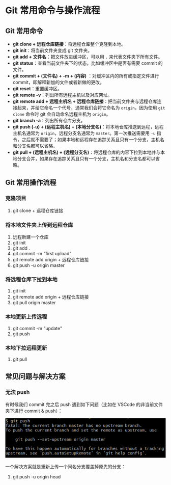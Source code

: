 # Git 常用命令与操作流程

## Git 常用命令

- **git clone + 远程仓库链接**：将远程仓库整个克隆到本地。
- **git init**：将当前文件夹变成 git 文件夹。
- **git add + 文件名**：把文件放进缓冲区，可以用 `.` 来代表文件夹下所有文件。
- **git status**：查看当前文件夹下的状态，比如缓冲区中是否有需要 commit 的文件。
- **git commit + (文件名) + -m + (内容)** ：对缓冲区内的所有或指定文件进行 commit，即解释新加的文件或者新做的更改。
- **git reset**：重置缓冲区。
- **git remote -v**：列出所有远程主机以及对应网址。
- **git remote add + 远程主机名 + 远程仓库链接**：把当前文件夹与远程仓库连接起来，并给它命名一个代号，通常我们会将它命名为 `origin`，因为使用 `git clone` 命令时 git 会自动命名远程主机为 `origin`。
- **git branch -a**：列出所有仓库分支。
- <strong>git push (-u) + (远程主机名) + (本地分支名)</strong>：将本地仓库推送到远程，远程主机名通常为 `origin`，远程分支名通常为 `master`。第一次推送需要用 `-u` 指令，之后就不需要了；如果本地和远程存在追踪关系且只有一个分支，主机名和分支名都可以省略。
- <strong>git pull + (远程主机名) + (远程分支名)</strong>：将远程仓库的内容下拉到本地并与本地分支合并，如果存在追踪关系且只有一个分支，主机名和分支名都可以省略。

## Git 常用操作流程

### 克隆项目

1. git clone + 远程仓库链接

### 将本地文件夹上传到远程仓库

1. 远程新建一个仓库
2. git init
3. git add .
4. git commit -m "first upload"
5. git remote add origin + 远程仓库链接
6. git push -u origin master

### 将远程仓库下拉到本地

1. git init
2. git remote add origin + 远程仓库链接
3. git pull origin master

### 本地更新上传远程

1. git commit -m "update"
2. git push

### 本地下拉远程更新

1. git pull

## 常见问题与解决方案

### 无法 push

有时候我们 commit 完之后 push 遇到如下问题（比如在 VSCode 的非当前文件夹下进行 commit & push）：

<div align='center'>

![](image/2022-12-27-14-51-53.png)
</div align='center'>

一个解决方案就是重新上传一个同名分支覆盖掉原先的分支：

1. git push -u origin head

